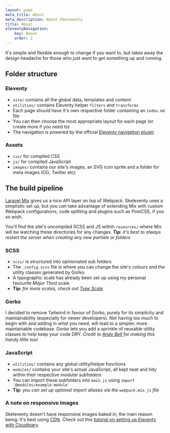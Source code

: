 ```yaml
---
layout: page
meta_title: About
meta_description: About Skeleventy
title: About
eleventyNavigation:
    key: About
    order: 2
---
```


It's simple and flexible enough to change if you want to, but takes away the design headache for those who just want to get something up and running.

## Folder structure

### Eleventy

-   `site/` contains all the global data, templates and content
-   `utilities/` contains Eleventy helper `filters` and `transforms`
-   Each page should have it's own respective folder containing an `index.md` file
-   You can then choose the most appropriate layout for each page (or create more if you need to)
-   The navigation is powered by the official [Eleventy navigation plugin](https://www.11ty.dev/docs/plugins/navigation/)

### Assets

-   `css/` for compiled CSS
-   `js/` for compiled JavaScript
-   `images/` contains our site's images, an SVG icon sprite and a folder for meta images (OG, Twitter etc)

## The build pipeline

[Laravel Mix](https://laravel-mix.com/docs/5.0/basic-example) gives us a nice API layer on top of Webpack. Skeleventy uses a simplistic set up, but you _can_ take advantage of extending Mix with custom Webpack configurations, code splitting and plugins such as PostCSS, if you so wish.

You'll find the site's uncompiled SCSS and JS within `resources/` where Mix will be watching these directories for any changes. **Tip:** _it's best to always restart the server when creating any new partials or folders_

### SCSS

-   `scss/` is structured into opinionated sub folders
-   The `_config.scss` file is where you can change the site's colours and the utility classes generated by Gorko
-   A typographic scale has already been set up using my personal favourite _Major Third_ scale.
-   **Tip:** _for more scales, check out [Type Scale](https://type-scale.com/)_

### Gorko

I decided to remove Tailwind in favour of Gorko, purely for its simplicity and maintainability (especially for newer developers). Not having _too much_ to begin with and adding in what you need, will lead to a simpler, more maintainable codebase. Gorko lets you add a sprinkle of reusable utility classes to help keep your code DRY. _Credit to [Andy Bell](https://piccalil.li/) for making this handy little tool_

### JavaScript

-   `utilities/` contains any global utility/helper functions
-   `modules/` contains your site's actual JavaScript, all kept neat and tidy within their respective _modular_ subfolders
-   You can import these subfolders into `main.js` using `import '@modules/example-module'`
-   **Tip:** _you can set up optional import aliases via the `webpack.mix.js` file_

### A note on responsive images

Skeleventy doesn't have responsive images baked in, the main reason being: it's best using [CDN](https://cloudinary.com/invites/lpov9zyyucivvxsnalc5/zsykhj88yzvi0i8kugfs). Check out this [tutorial on setting up Eleventy with Cloudinary](https://sia.codes/posts/eleventy-and-cloudinary-images/).
